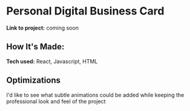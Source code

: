 # Personal Digital Business Card

**Link to project:** coming soon

## How It's Made:

**Tech used:** React, Javascript, HTML

## Optimizations

I'd like to see what subtle animations could be added while keeping the professional look and feel of the project

